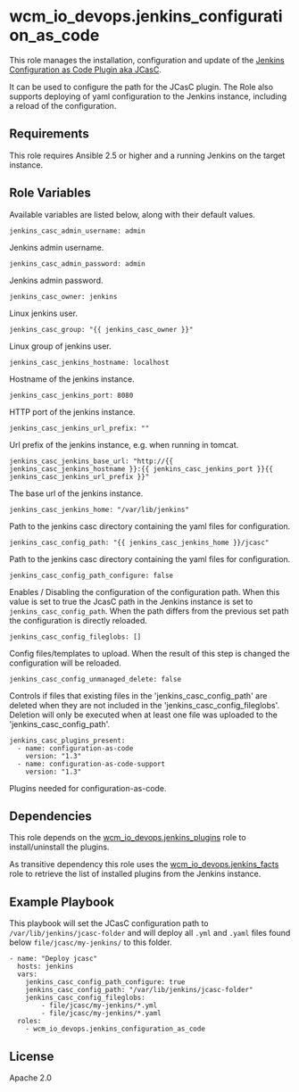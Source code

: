 # wcm_io_devops.jenkins_configuration_as_code

This role manages the installation, configuration and update of the
[Jenkins Configuration as Code Plugin aka JCasC](https://github.com/jenkinsci/configuration-as-code-plugin).

It can be used to configure the path for the JCasC plugin. The Role also
supports deploying of yaml configuration to the Jenkins instance,
including a reload of the configuration.

## Requirements

This role requires Ansible 2.5 or higher and a running Jenkins on the
target instance.

## Role Variables

Available variables are listed below, along with their default values.

    jenkins_casc_admin_username: admin

Jenkins admin username.

    jenkins_casc_admin_password: admin

Jenkins admin password.

    jenkins_casc_owner: jenkins

Linux jenkins user.

    jenkins_casc_group: "{{ jenkins_casc_owner }}"

Linux group of jenkins user.

    jenkins_casc_jenkins_hostname: localhost

Hostname of the jenkins instance.

    jenkins_casc_jenkins_port: 8080

HTTP port of the jenkins instance.

    jenkins_casc_jenkins_url_prefix: ""

Url prefix of the jenkins instance, e.g. when running in tomcat.

    jenkins_casc_jenkins_base_url: "http://{{ jenkins_casc_jenkins_hostname }}:{{ jenkins_casc_jenkins_port }}{{ jenkins_casc_jenkins_url_prefix }}"

The base url of the jenkins instance.

    jenkins_casc_jenkins_home: "/var/lib/jenkins"

Path to the jenkins casc directory containing the yaml files for configuration.

    jenkins_casc_config_path: "{{ jenkins_casc_jenkins_home }}/jcasc"

Path to the jenkins casc directory containing the yaml files for configuration.

    jenkins_casc_config_path_configure: false

Enables / Disabling the configuration of the configuration path. When
this value is set to true the JcasC path in the Jenkins instance is set
to `jenkins_casc_config_path`. When the path differs from the previous
set path the configuration is directly reloaded.

    jenkins_casc_config_fileglobs: []

Config files/templates to upload. When the result of this step is
changed the configuration will be reloaded.

    jenkins_casc_config_unmanaged_delete: false

Controls if files that existing files in the 'jenkins_casc_config_path' are deleted when they are not included in the 'jenkins_casc_config_fileglobs'.
Deletion will only be executed when at least one file was uploaded to the 'jenkins_casc_config_path'.

    jenkins_casc_plugins_present:
      - name: configuration-as-code
        version: "1.3"
      - name: configuration-as-code-support
        version: "1.3"

Plugins needed for configuration-as-code.

## Dependencies

This role depends on the
[wcm_io_devops.jenkins_plugins](https://github.com/wcm-io-devops/ansible-jenkins-plugins)
role to install/uninstall the plugins.

As transitive dependency this role uses the
[wcm_io_devops.jenkins_facts](https://github.com/wcm-io-devops/ansible-jenkins-facts)
role to retrieve the list of installed plugins from the Jenkins
instance.

## Example Playbook

This playbook will set the JCasC configuration path to
`/var/lib/jenkins/jcasc-folder` and will deploy all `.yml` and
`.yaml` files found below `file/jcasc/my-jenkins/` to this folder.

    - name: "Deploy jcasc"
      hosts: jenkins
      vars:
        jenkins_casc_config_path_configure: true
        jenkins_casc_config_path: "/var/lib/jenkins/jcasc-folder"
        jenkins_casc_config_fileglobs:
            - file/jcasc/my-jenkins/*.yml
            - file/jcasc/my-jenkins/*.yaml
      roles:
        - wcm_io_devops.jenkins_configuration_as_code

## License

Apache 2.0
